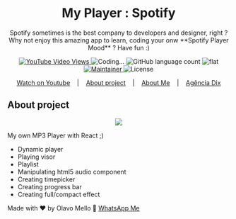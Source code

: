 <h1 align="center">My Player : Spotify</h1>
<p align="center">Spotify sometimes is the best company to developers and designer, right ? Why not enjoy this amazing app to learn, coding your onw **Spotify Player Mood** ? Have fun :)</p>

<p align="center">
  <a href="https://www.youtube.com/watch?v=c_1CwmLRGpI">
    <img alt="YouTube Video Views" src="https://img.shields.io/youtube/views/c_1CwmLRGpI">
  </a>
  <img alt="Coding..." src="https://img.shields.io/badge/last%20modified-today-brightgreen"/>
  <img alt="GitHub language count" src="https://img.shields.io/github/languages/count/olavomello/spotify-my-player?color=%2304D361">
  <img alt="flat" src="https://img.shields.io/badge/style-flat-green?logo=appveyor&amp;style=flat">
  <a href="https://agenciadix.com.br">
    <img alt="Maintainer" src="https://img.shields.io/badge/maintainer-olavo%20mello-blue">
  </a>
  <img alt="License" src="https://img.shields.io/badge/license-MIT-%2304D361">
</p>

<p align="center">
  <a href="https://www.youtube.com/watch?v=c_1CwmLRGpI">Watch on Youtube</a> &nbsp;&nbsp;&nbsp;|&nbsp;&nbsp;&nbsp;  
  <a href="#a1-sobre-o-projeto">About project</a> &nbsp;&nbsp;&nbsp;|&nbsp;&nbsp;&nbsp;    
  <a href="https://www.linkedin.com/in/olavo-mello-a6262a72/" target="_blank">About Me</a> &nbsp;&nbsp;&nbsp;|&nbsp;&nbsp;&nbsp;
  <a href="https://agenciadix.com.br" target="_blank" title="Agência de Marketing Digital, SEO, SEM e APPS">Agência Dix</a>
</p>

## About project

<p align="center">
  <a href="https://www.youtube.com/watch?v=c_1CwmLRGpI">
    <img src="https://j.gifs.com/yojjNE.gif">
  </a>
</p>

<p>My own MP3 Player with React ;)</p>
<ul>
   <li>Dynamic player</li>
   <li>Playing visor</li>
   <li>Playlist</li>
   <li>Manipulating html5 audio component</li>
   <li>Creating timepicker</li>
   <li>Creating progress bar</li>
   <li>Creating full/compact effect</li>
</ul>

Made with ♥ by Olavo Mello :wave: [WhatsApp Me](https://wa.me/5516981657459)